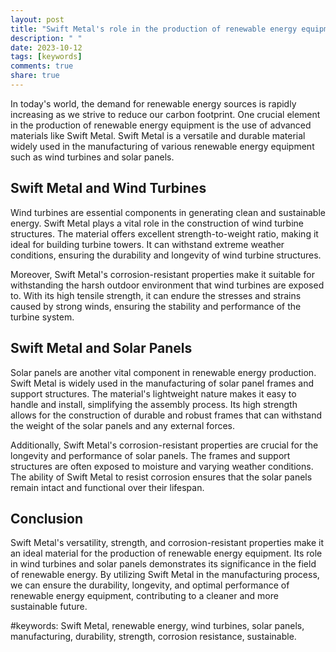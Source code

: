 ```yaml
---
layout: post
title: "Swift Metal's role in the production of renewable energy equipment"
description: " "
date: 2023-10-12
tags: [keywords]
comments: true
share: true
---
```


In today's world, the demand for renewable energy sources is rapidly increasing as we strive to reduce our carbon footprint. One crucial element in the production of renewable energy equipment is the use of advanced materials like Swift Metal. Swift Metal is a versatile and durable material widely used in the manufacturing of various renewable energy equipment such as wind turbines and solar panels. 

## Swift Metal and Wind Turbines

Wind turbines are essential components in generating clean and sustainable energy. Swift Metal plays a vital role in the construction of wind turbine structures. The material offers excellent strength-to-weight ratio, making it ideal for building turbine towers. It can withstand extreme weather conditions, ensuring the durability and longevity of wind turbine structures.

Moreover, Swift Metal's corrosion-resistant properties make it suitable for withstanding the harsh outdoor environment that wind turbines are exposed to. With its high tensile strength, it can endure the stresses and strains caused by strong winds, ensuring the stability and performance of the turbine system.

## Swift Metal and Solar Panels

Solar panels are another vital component in renewable energy production. Swift Metal is widely used in the manufacturing of solar panel frames and support structures. The material's lightweight nature makes it easy to handle and install, simplifying the assembly process. Its high strength allows for the construction of durable and robust frames that can withstand the weight of the solar panels and any external forces.

Additionally, Swift Metal's corrosion-resistant properties are crucial for the longevity and performance of solar panels. The frames and support structures are often exposed to moisture and varying weather conditions. The ability of Swift Metal to resist corrosion ensures that the solar panels remain intact and functional over their lifespan.

## Conclusion

Swift Metal's versatility, strength, and corrosion-resistant properties make it an ideal material for the production of renewable energy equipment. Its role in wind turbines and solar panels demonstrates its significance in the field of renewable energy. By utilizing Swift Metal in the manufacturing process, we can ensure the durability, longevity, and optimal performance of renewable energy equipment, contributing to a cleaner and more sustainable future.

#keywords: Swift Metal, renewable energy, wind turbines, solar panels, manufacturing, durability, strength, corrosion resistance, sustainable.